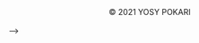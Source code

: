 <!-- ---
title: 'Stage Tuesday'
date: '2021-03-02'
postphoto: '/images/stagetuesday/stagetuesday.jpg'
---
<br>
<br>

[![stagetuesday](/images/stagetuesday/stagetuesday.jpg)](https://www.twitch.tv/rina_ctd)
<br>
<br>
<br>
I played the DJ and more... <br>
<br>
<br>


details. <br>


date <br>
2021/3/2 <br>

time <br>
20:00- <br>

place <br>
Live on Twitch (online) <br>

Link <br>
[https://www.twitch.tv/rina_ctd](https://www.twitch.tv/rina_ctd)　<br>




<br>
<br>
<br>
<br>
<!-- 
#h1
##h2
###h3
####h4
#####h5
######h6
- brabra is list
**bold text**
_Italic_ or *Italic*

-->

<center>
© 2021 YOSY POKARI
</center>
<br> -->